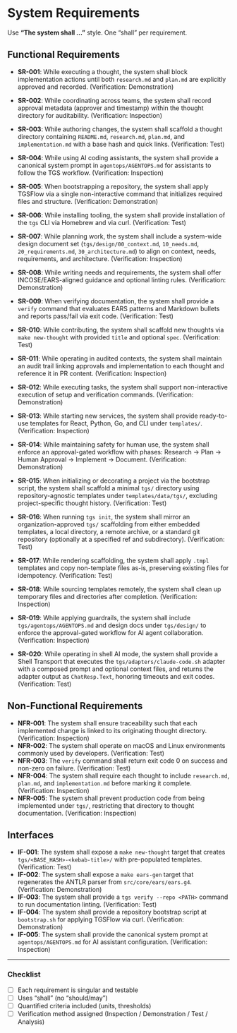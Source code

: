 # System Requirements

Use **“The system shall …”** style. One “shall” per requirement.  

## Functional Requirements
- **SR-001**: While executing a thought, the system shall block implementation actions until both `research.md` and `plan.md` are explicitly approved and recorded. (Verification: Demonstration)
- **SR-002**: While coordinating across teams, the system shall record approval metadata (approver and timestamp) within the thought directory for auditability. (Verification: Inspection)
- **SR-003**: While authoring changes, the system shall scaffold a thought directory containing `README.md`, `research.md`, `plan.md`, and `implementation.md` with a base hash and quick links. (Verification: Test)
- **SR-004**: While using AI coding assistants, the system shall provide a canonical system prompt in `agentops/AGENTOPS.md` for assistants to follow the TGS workflow. (Verification: Inspection)
- **SR-005**: When bootstrapping a repository, the system shall apply TGSFlow via a single non-interactive command that initializes required files and structure. (Verification: Demonstration)
- **SR-006**: While installing tooling, the system shall provide installation of the `tgs` CLI via Homebrew and via curl. (Verification: Test)
- **SR-007**: While planning work, the system shall include a system-wide design document set (`tgs/design/00_context.md`, `10_needs.md`, `20_requirements.md`, `30_architecture.md`) to align on context, needs, requirements, and architecture. (Verification: Inspection)
- **SR-008**: While writing needs and requirements, the system shall offer INCOSE/EARS-aligned guidance and optional linting rules. (Verification: Demonstration)
- **SR-009**: When verifying documentation, the system shall provide a `verify` command that evaluates EARS patterns and Markdown bullets and reports pass/fail via exit code. (Verification: Test)
- **SR-010**: While contributing, the system shall scaffold new thoughts via `make new-thought` with provided `title` and optional `spec`. (Verification: Test)
- **SR-011**: While operating in audited contexts, the system shall maintain an audit trail linking approvals and implementation to each thought and reference it in PR content. (Verification: Inspection)
- **SR-012**: While executing tasks, the system shall support non-interactive execution of setup and verification commands. (Verification: Demonstration)
- **SR-013**: While starting new services, the system shall provide ready-to-use templates for React, Python, Go, and CLI under `templates/`. (Verification: Inspection)
- **SR-014**: While maintaining safety for human use, the system shall enforce an approval-gated workflow with phases: Research → Plan → Human Approval → Implement → Document. (Verification: Demonstration)

- **SR-015**: When initializing or decorating a project via the bootstrap script, the system shall scaffold a minimal `tgs/` directory using repository-agnostic templates under `templates/data/tgs/`, excluding project-specific thought history. (Verification: Test)

- **SR-016**: When running `tgs init`, the system shall mirror an organization-approved `tgs/` scaffolding from either embedded templates, a local directory, a remote archive, or a standard git repository (optionally at a specified ref and subdirectory). (Verification: Test)
- **SR-017**: While rendering scaffolding, the system shall apply `.tmpl` templates and copy non-template files as-is, preserving existing files for idempotency. (Verification: Test)
- **SR-018**: While sourcing templates remotely, the system shall clean up temporary files and directories after completion. (Verification: Inspection)
- **SR-019**: While applying guardrails, the system shall include `tgs/agentops/AGENTOPS.md` and design docs under `tgs/design/` to enforce the approval-gated workflow for AI agent collaboration. (Verification: Inspection)

- **SR-020**: While operating in shell AI mode, the system shall provide a Shell Transport that executes the `tgs/adapters/claude-code.sh` adapter with a composed prompt and optional context files, and returns the adapter output as `ChatResp.Text`, honoring timeouts and exit codes. (Verification: Test)

## Non-Functional Requirements
- **NFR-001**: The system shall ensure traceability such that each implemented change is linked to its originating thought directory. (Verification: Inspection)
- **NFR-002**: The system shall operate on macOS and Linux environments commonly used by developers. (Verification: Test)
- **NFR-003**: The `verify` command shall return exit code 0 on success and non-zero on failure. (Verification: Test)
- **NFR-004**: The system shall require each thought to include `research.md`, `plan.md`, and `implementation.md` before marking it complete. (Verification: Inspection)
- **NFR-005**: The system shall prevent production code from being implemented under `tgs/`, restricting that directory to thought documentation. (Verification: Inspection)

## Interfaces
- **IF-001**: The system shall expose a `make new-thought` target that creates `tgs/<BASE_HASH>-<kebab-title>/` with pre-populated templates. (Verification: Test)
- **IF-002**: The system shall expose a `make ears-gen` target that regenerates the ANTLR parser from `src/core/ears/ears.g4`. (Verification: Demonstration)
- **IF-003**: The system shall provide a `tgs verify --repo <PATH>` command to run documentation linting. (Verification: Test)
- **IF-004**: The system shall provide a repository bootstrap script at `bootstrap.sh` for applying TGSFlow via curl. (Verification: Demonstration)
- **IF-005**: The system shall provide the canonical system prompt at `agentops/AGENTOPS.md` for AI assistant configuration. (Verification: Inspection)

---

### Checklist
- [ ] Each requirement is singular and testable  
- [ ] Uses “shall” (no “should/may”)  
- [ ] Quantified criteria included (units, thresholds)  
- [ ] Verification method assigned (Inspection / Demonstration / Test / Analysis)  
